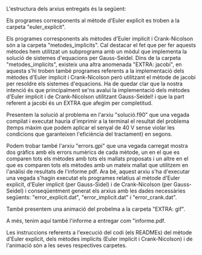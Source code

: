 L'estructura dels arxius entregats és la següent:

Els programes corresponents al mètode d'Euler explicit es troben a la carpeta "euler_explicit".

Els programes corresponents als mètodes d'Euler implicit i Crank-Nicolson són a la carpeta "metodes_implicits". Cal destacar el fet que per fer aquests mètodes hem utilitzat un subprograma amb un mòdul que implementa la solució de sistemes d'equacions per Gauss-Seidel. 
Dins de la carpeta "metodes_implicits", existeix una altra anomenada "EXTRA: jacobi", en aquesta s'hi troben també programes referents a la implementació dels mètodes d'Euler implicit i Crank-Nicolson però utilitzant el mètode de jacobi per resoldre els sistemes d'equacions. Ha de quedar clar que la nostra intenció és que principalment se'ns avalui la implementació dels mètodes d'Euler implicit i de Crank-Nicolson utilitzant Gauss-Seidel! i que la part referent a jacobi és un EXTRA que afegim per completitud.

Presentem la solució al problema en l'arxiu "solució.f90" que una vegada compilat i executat hauria d'imprimir a la terminal el resultat del problema (temps màxim que podem aplicar el senyal de 40 V sense violar les condicions que garanteixen l'eficiència del tractament) en segons.

Podem trobar també l'arxiu "errors.gpi" que una vegada carregat mostra dos gràfics amb els errors numèrics de cada mètode, un en el que es comparen tots els mètodes amb tots els mallats proposats i un altre en el que es comparen tots els mètodes amb un mateix mallat que utilitzem en l'anàlisi de resultats de l'informe pdf. Ara bé, aquest arxiu s'ha d'executar una vegada s'hagin executat els programes relatius al mètode d'Euler explicit, d'Euler implicit (per Gauss-Sidel) i de Crank-Nicolson (per Gauss-Seidel) i conseqüentment generat els arxius amb les dades necessàries següents: "error_explicit.dat", "error_implicit.dat" i "error_crank.dat".

També presentem una animació del probelma a la carpeta "EXTRA: gif".

A més, tenim aquí també l'informe a entregar com "informe.pdf.

Les instruccions referents a l'execució del codi (els READMEs) del mètode d'Euler explicit, dels mètodes implicits (Euler implicit i Crank-Nicolson) i de l'animació són a les seves respectives carpetes.


